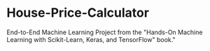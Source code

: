 # House-Price-Calculator
End-to-End Machine Learning Project from the "Hands-On Machine Learning with Scikit-Learn, Keras, and TensorFlow" book."
